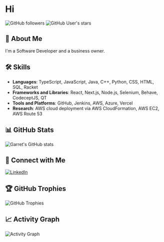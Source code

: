 # Hi

![GitHub followers](https://img.shields.io/github/followers/gmook9?style=social)
![GitHub User's stars](https://img.shields.io/github/stars/gmook9?style=social)

## 🚀 About Me

I'm a Software Developer and a business owner.

## 🛠 Skills

- **Languages**: TypeScript, JavaScript, Java, C++, Python, CSS, HTML, SQL, Racket
- **Frameworks and Libraries**: React, Next.js, Node.js, Selenium, Behave, CodeceptJS, QT
- **Tools and Platforms**: GitHub, Jenkins, AWS, Azure, Vercel
- **Research**: AWS cloud deployment via AWS CloudFormation, AWS EC2, AWS Route 53

## 📊 GitHub Stats

![Garret's GitHub stats](https://github-readme-stats.vercel.app/api?username=gmook9&show_icons=true&theme=radical)

## 🔗 Connect with Me

[![LinkedIn](https://img.shields.io/badge/LinkedIn-0077B5?style=for-the-badge&logo=linkedin&logoColor=white)](https://linkedin.com/in/garretmook)

## 🏆 GitHub Trophies

![GitHub Trophies](https://github-profile-trophy.vercel.app/?username=gmook9&theme=radical)

## 📈 Activity Graph

![Activity Graph](https://activity-graph.herokuapp.com/graph?username=gmook9&theme=react-dark&hide_border=true&area=true)
